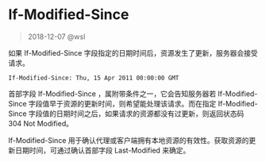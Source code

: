 # If-Modified-Since

> 2018-12-07 @wsl

如果 If-Modified-Since 字段指定的日期时间后，资源发生了更新，服务器会接受请求。

```
If-Modified-Since: Thu, 15 Apr 2011 00:00:00 GMT
```

首部字段 If-Modified-Since ，属附带条件之一，它会告知服务器若 If-Modified-Since 字段值早于资源的更新时间，则希望能处理该请求。而在指定 If-Modified-Since 字段值的日期时间之后，如果请求的资源都没有过更新，则返回状态码 304 Not Modified。

If-Modified-Since 用于确认代理或客户端拥有本地资源的有效性。获取资源的更新日期时间，可通过确认首部字段 Last-Modified 来确定。

